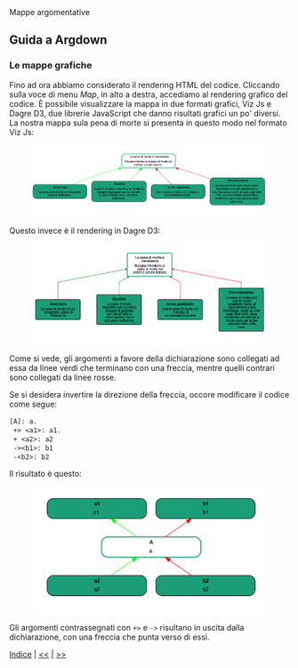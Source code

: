 <link rel="stylesheet" href="antonio-vigilante.github.io/filosofia/assets/style.css">

<div class="button orange">
Mappe argomentative
</div>

## Guida a Argdown

### Le mappe grafiche

Fino ad ora abbiamo considerato il rendering HTML del codice. Cliccando sulla voce di menu _Map_, in alto a destra, accediamo al rendering grafico del codice.
È possibile visualizzare la mappa in due formati grafici, Viz Js e Dagre D3, due librerie JavaScript che danno risultati grafici un po' diversi.
La nostra mappa sula pena di morte si presenta in questo modo nel formato Viz Js:

<figure>
  <img src="immagini/mappa01.png">
</figure>

Questo invece è il rendering in Dagre D3:

<figure>
  <img src="immagini/mappa02.png">
</figure>

Come si vede, gli argomenti a favore della dichiarazione sono collegati ad essa da linee verdi che terminano con una freccia, mentre quelli contrari sono collegati da linee rosse.

Se si desidera invertire la direzione della freccia, occore modificare il codice come segue:

```
[A]: a.
 +> <a1>: a1.
 + <a2>: a2
 -><b1>: b1
 -<b2>: b2
```

Il risultato è questo:

<figure>
  <img src="immagini/mappa03.png">
</figure>

Gli argomenti contrassegnati con `+>` e `->` risultano in uscita dalla dichiarazione, con una freccia che punta verso di essi.

[Indice](index.md) | [<<](argomenti.md) | [>>](raggruppare-gli-elementi.md)

